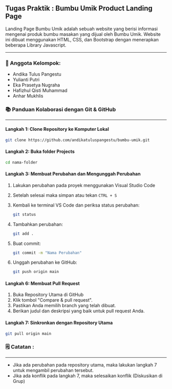 ## Tugas Praktik : Bumbu Umik Product Landing Page

Landing Page Bumbu Umik adalah sebuah website yang berisi informasi mengenai produk bumbu masakan yang dijual oleh Bumbu Umik. Website ini dibuat menggunakan HTML, CSS, dan Bootstrap dengan menerapkan beberapa Library Javascript.

---

### **🙇 Anggota Kelompok:**
- Andika Tulus Pangestu 
- Yulianti Putri
- Eka Prasetya Nugraha
- Hafizhul Qisti Muhammad
- Anhar Mukhlis

### **📚 Panduan Kolaborasi dengan Git & GitHub**
---

#### **Langkah 1:** Clone Repository ke Komputer Lokal

```bash
git clone https://github.com/andikatuluspangestu/bumbu-umik.git
```

#### **Langkah 2:** Buka folder Projects

```bash
cd nama-folder
```

#### **Langkah 3:** Membuat Perubahan dan Mengunggah Perubahan

1. Lakukan perubahan pada proyek menggunakan Visual Studio Code  
2. Setelah selesai maka simpan  atau tekan ```CTRL + S```  
3. Kembali ke terminal VS Code dan periksa status perubahan:

    ```bash
    git status
    ```

4. Tambahkan perubahan:

    ```bash
    git add .
    ```

5. Buat commit:

    ```bash
    git commit -m "Nama Perubahan"
    ```

6. Unggah perubahan ke GitHub:

    ```bash
    git push origin main
    ```

#### **Langkah 6:** Membuat Pull Request
1. Buka Repository Utama di GitHub
2. Klik tombol "Compare & pull request".
3. Pastikan Anda memilih branch yang telah dibuat.
4. Berikan judul dan deskripsi yang baik untuk pull request Anda.

#### **Langkah 7:** Sinkronkan dengan Repository Utama

```bash
git pull origin main
```

### **🗒 Catatan :**
---
- Jika ada perubahan pada repository utama, maka lakukan langkah 7 untuk mengambil perubahan tersebut.
- Jika ada konflik pada langkah 7, maka selesaikan konflik (Diskusikan di Grup)
